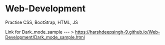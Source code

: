 # Web-Development
Practise CSS, BootStrap, HTML, JS 

Link for Dark_mode_sample  --- > https://harshdeepsingh-9.github.io/Web-Development/Dark_mode_sample.html
